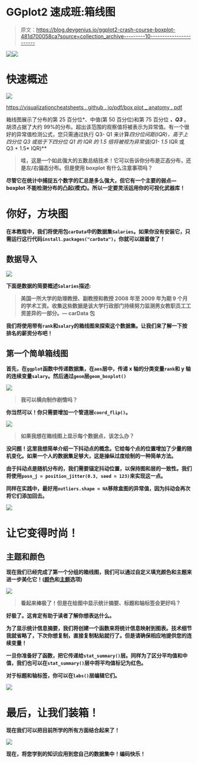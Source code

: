 # GGplot2 速成班:箱线图

> 原文：<https://blog.devgenius.io/ggplot2-crash-course-boxplot-481d700058ca?source=collection_archive---------10----------------------->

![](img/0e4a2324dbf0773b872870ee33c56f61.png)![](img/1430aaab083767345c0d06c520420e5d.png)

# 快速概述

![](img/17322e1b6aee362812e85e54b6633a45.png)

[https://visualizationcheatsheets . github . io/pdf/box plot _ anatomy . pdf](https://visualizationcheatsheets.github.io/pdfs/boxplot_anatomy.pdf)

箱线图展示了分布的第 25 百分位*、中值(第 50 百分位)和第 75 百分位 ***、Q3*** 。胡须占据了大约 99%的分布。超出该范围的观察值将被表示为异常值。有一个很好的异常值检测公式，您只需通过执行 Q3- Q1 来计算*四分位间距(IQR)，高于上四分位 Q3 或低于下四分位 Q1 的 IQR 的 1.5 倍将被视为异常值(Q1- 1.5* IQR 或 Q3 + 1.5* IQR)**

> **哇，这是一个如此强大的五数总结技术！它可以告诉你分布是正态分布，还是左/右偏态分布。但是使用 boxplot 有什么注意事项吗？**

**尽管它在统计中捕捉五个数字的汇总是多么强大，但它有一个主要的弱点— **boxplot 不能检测分布的凸起(模式)**。所以一定要灵活运用你的可视化武器库！**

# **你好，方块图**

**在本教程中，我们将使用包`carData`中的数据集`Salaries`。如果你没有安装它，只需运行这行代码`install.packages("carData")`，你就可以跟着做了！**

## **数据导入**

**![](img/2d5a34a3fc0bbb2fcd1f306ee45096b0.png)**

**下面是数据的简要概述`Salaries`描述:**

> **美国一所大学的助理教授、副教授和教授 2008 年至 2009 年为期 9 个月的学术工资。收集这些数据是该大学行政部门持续努力监测男女教职员工工资差异的一部分。— carData 包**

**我们将使用带有`rank`和`salary`的箱线图来探索这个数据集。让我们来了解一下按排名的薪资分布吧！**

## **第一个简单箱线图**

**首先，在`ggplot`函数中传递数据集，在`aes`层中，传递 x 轴的分类变量`rank`和 y 轴的连续变量`salary`。然后通过`geom`层`geom_boxplot()`**

**![](img/2abe7e89763325a3343db55ee3d3b81c.png)**

> **我可以横向制作剧情吗？**

**你当然可以！你只需要增加一个管道层`coord_flip()`。**

**![](img/e9154eb21ffc6888432c374041fb96b7.png)**

> **如果我想在箱线图上显示每个数据点，该怎么办？**

**没问题！这里我想简单介绍一下抖动点的概念。它给每个点的位置增加了少量的随机变化。如果一个人的数据集足够大，这是操纵过度绘制的一种简单方法。**

**由于抖动点是随机分布的，我们需要锚定抖动位置，以保持图和层的一致性。我们将使用`posn_j = position_jitter(0.3, seed = 123)`来实现这一点。**

**同样在实践中，最好用`outliers.shape = NA`移除盒图的异常值，因为抖动会再次将它们添加回去。**

**![](img/895ff41b19f652543c89230e90bf460b.png)**

# **让它变得时尚！**

## **主题和颜色**

**现在我们已经完成了第一个分组的箱线图，我们可以通过自定义填充颜色和主题来进一步美化它！([颜色](https://www.datanovia.com/en/blog/ggplot-colors-best-tricks-you-will-love/)和[主题](https://yutannihilation.github.io/allYourFigureAreBelongToUs/ggthemes/)选项)**

**![](img/82a8b856540af3f225dd3bf6ea4d992b.png)**

> **看起来棒极了！但是在绘图中显示统计摘要、标题和轴标签会更好吗？**

**好极了。这肯定有助于读者了解你想表达什么。**

**为了显示统计信息摘要，我们将创建一个函数来将统计信息映射到图表。技术细节我就省略了，下次你想复制，直接复制粘贴就行了。但是请确保相应地提供您的连续变量！**

**一旦你准备好了函数，把它传递给`stat_summary()`层。同样为了区分平均值和中值，我们也可以在`stat_summary()`层中将平均值标记为红色。**

**对于标题和轴标签，你可以在`labs()`层编辑它们。**

**![](img/05219312761cc5cea56a9fd94968be6a.png)**

# **最后，让我们装箱！**

**现在我们可以把目前所学的所有方面结合起来了！**

**![](img/e3f6fb1bb8c633a5760e891eff6f6913.png)**

**现在，将您学到的知识应用到您自己的数据集中！编码快乐！**